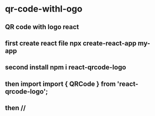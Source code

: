 # qr-code-withl-ogo
QR code with logo react
---
first create react file npx create-react-app my-app
---
second install npm i react-qrcode-logo
---
then import import { QRCode } from 'react-qrcode-logo';
---
then        /<QRCode value="https://github.com/gcoro/react-qrcode-logo" qrStyle='dots' size={300} logoImage={logo} logoWidth={150} />/
---
